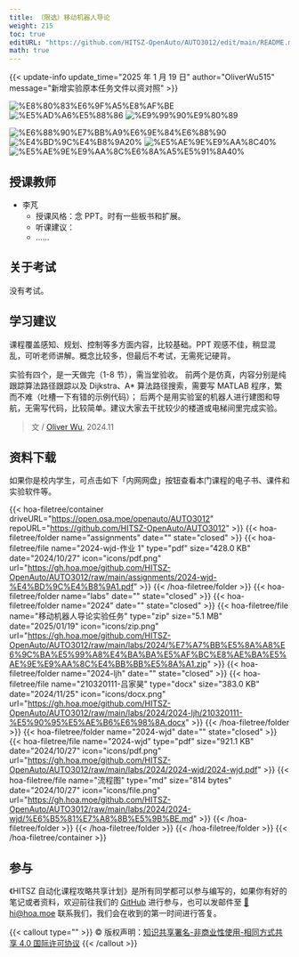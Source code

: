 ```yaml
---
title: （限选）移动机器人导论
weight: 215
toc: true
editURL: "https://github.com/HITSZ-OpenAuto/AUTO3012/edit/main/README.md"
math: true
---
```


{{< update-info update_time="2025 年 1 月 19 日" author="OliverWu515" message="新增实验原本任务文件以资对照" >}}


<div class="img-div hx-mt-4 hx-flex-row hx-justify-start hx-items-center">

![%E8%80%83%E6%9F%A5%E8%AF%BE](https://img.shields.io/badge/%E8%80%83%E6%9F%A5%E8%AF%BE-green)
![%E5%AD%A6%E5%88%86](https://img.shields.io/badge/%E5%AD%A6%E5%88%86-2-moccasin)
![%E9%99%90%E9%80%89](https://img.shields.io/badge/%E9%99%90%E9%80%89-green)

![%E6%88%90%E7%BB%A9%E6%9E%84%E6%88%90](https://img.shields.io/badge/%E6%88%90%E7%BB%A9%E6%9E%84%E6%88%90-gold)
![%E4%BD%9C%E4%B8%9A20%](https://img.shields.io/badge/%E4%BD%9C%E4%B8%9A-20%25-wheat)
![%E5%AE%9E%E9%AA%8C40%](https://img.shields.io/badge/%E5%AE%9E%E9%AA%8C-40%25-wheat)
![%E5%AE%9E%E9%AA%8C%E6%8A%A5%E5%91%8A40%](https://img.shields.io/badge/%E5%AE%9E%E9%AA%8C%E6%8A%A5%E5%91%8A-40%25-wheat)


</div>

## 授课教师

- 李芃
  - 授课风格：念 PPT。时有一些板书和扩展。
  - 听课建议：
  - ……

## 关于考试

没有考试。

## 学习建议

课程覆盖感知、规划、控制等多方面内容，比较基础。PPT 观感不佳，稍显混乱，可听老师讲解。概念比较多，但最后不考试，无需死记硬背。

实验有四个，是一天做完（1-8 节），需当堂验收。
前两个是仿真，内容分别是纯跟踪算法路径跟踪以及 Dijkstra、A* 算法路径搜索，需要写 MATLAB 程序，繁而不难（吐槽一下有错的示例代码）；
后两个是用实验室的机器人进行建图和导航，无需写代码，比较简单。建议大家去干扰较少的楼道或电梯间里完成实验。

> 文 / [Oliver Wu](https://www.github.com/OliverWu515), 2024.11
## 资料下载

如果你是校内学生，可点击如下「内网网盘」按钮查看本门课程的电子书、课件和实验软件等。

{{< hoa-filetree/container driveURL="https://open.osa.moe/openauto/AUTO3012" repoURL="https://github.com/HITSZ-OpenAuto/AUTO3012" >}}
  {{< hoa-filetree/folder name="assignments" date="" state="closed" >}}
    {{< hoa-filetree/file name="2024-wjd-作业 1" type="pdf" size="428.0 KB" date="2024/10/27" icon="icons/pdf.png" url="https://gh.hoa.moe/github.com/HITSZ-OpenAuto/AUTO3012/raw/main/assignments/2024-wjd-%E4%BD%9C%E4%B8%9A1.pdf" >}}
  {{< /hoa-filetree/folder >}}
  {{< hoa-filetree/folder name="labs" date="" state="closed" >}}
  {{< hoa-filetree/folder name="2024" date="" state="closed" >}}
    {{< hoa-filetree/file name="移动机器人导论实验任务" type="zip" size="5.1 MB" date="2025/01/19" icon="icons/zip.png" url="https://gh.hoa.moe/github.com/HITSZ-OpenAuto/AUTO3012/raw/main/labs/2024/%E7%A7%BB%E5%8A%A8%E6%9C%BA%E5%99%A8%E4%BA%BA%E5%AF%BC%E8%AE%BA%E5%AE%9E%E9%AA%8C%E4%BB%BB%E5%8A%A1.zip" >}}
  {{< hoa-filetree/folder name="2024-ljh" date="" state="closed" >}}
    {{< hoa-filetree/file name="210320111-吕家昊" type="docx" size="383.0 KB" date="2024/11/25" icon="icons/docx.png" url="https://gh.hoa.moe/github.com/HITSZ-OpenAuto/AUTO3012/raw/main/labs/2024/2024-ljh/210320111-%E5%90%95%E5%AE%B6%E6%98%8A.docx" >}}
  {{< /hoa-filetree/folder >}}
  {{< hoa-filetree/folder name="2024-wjd" date="" state="closed" >}}
    {{< hoa-filetree/file name="2024-wjd" type="pdf" size="921.1 KB" date="2024/10/27" icon="icons/pdf.png" url="https://gh.hoa.moe/github.com/HITSZ-OpenAuto/AUTO3012/raw/main/labs/2024/2024-wjd/2024-wjd.pdf" >}}
    {{< hoa-filetree/file name="流程图" type="md" size="814 bytes" date="2024/10/27" icon="icons/file.png" url="https://gh.hoa.moe/github.com/HITSZ-OpenAuto/AUTO3012/raw/main/labs/2024/2024-wjd/%E6%B5%81%E7%A8%8B%E5%9B%BE.md" >}}
  {{< /hoa-filetree/folder >}}
  {{< /hoa-filetree/folder >}}
  {{< /hoa-filetree/folder >}}
{{< /hoa-filetree/container >}}

## 参与

《HITSZ 自动化课程攻略共享计划》是所有同学都可以参与编写的，如果你有好的笔记或者资料，欢迎前往我们的 [GitHub](https://github.com/HITSZ-OpenAuto) 进行参与，也可以发邮件至 [📮hi@hoa.moe](mailto:hi@hoa.moe) 联系我们，我们会在收到的第一时间进行答复。

{{< callout type="" >}}
  © 版权声明：[知识共享署名-非商业性使用-相同方式共享 4.0 国际许可协议](https://creativecommons.org/licenses/by-nc-sa/4.0/)
{{< /callout >}}
